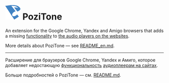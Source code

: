 ![PoziTone Logo](https://raw.githubusercontent.com/poziworld/pozitone/develop/img/pozitone-icon-48.png)
PoziTone
=======

An extension for the Google Chrome, Yandex and Amigo browsers that adds a missing [functionality](#features) to [the audio players on the websites](#supported-players).

More details about PoziTone — see [README_en.md](README_en.md).

---

Расширение для браузеров Google Chrome, Yandex и Амиго, которое добавляет недостающую [функциональность](#Особенности) [аудиоплеерам на сайтах](#Поддерживаемые-плееры).

Больше подробностей о PoziTone — cм. [README.md](README.md).
